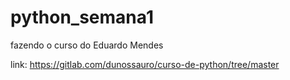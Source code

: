 # python_semana1


fazendo o curso do Eduardo Mendes

link: https://gitlab.com/dunossauro/curso-de-python/tree/master
